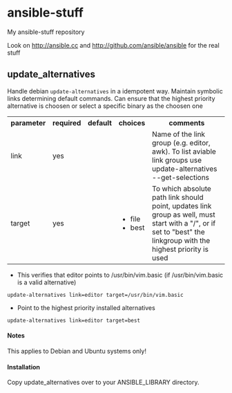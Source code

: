 ansible-stuff
=============

My ansible-stuff repository

Look on http://ansible.cc and http://github.com/ansible/ansible for
the real stuff

update_alternatives
-------------------

Handle debian `update-alternatives` in a idempotent way. Maintain symbolic links determining default commands. Can ensure that the highest priority alternative is choosen or select a specific binary as the choosen one 

<table>
<tr>
<th class="head">parameter</th>
<th class="head">required</th>
<th class="head">default</th>
<th class="head">choices</th>
<th class="head">comments</th>
</tr>
<tr>
<td>link</td>
<td>yes</td>
<td></td>
<td><ul></ul></td>
<td>Name of the link group (e.g. editor, awk). To list aviable link groups use update-alternatives --get-selections</td>
</tr>
<tr>
<td>target</td>
<td>yes</td>
<td></td>
<td><ul><li>file</li><li>best</li></ul></td>
<td>To which absolute path link should point, updates link group as well, must start with a "/", or if set to "best" the linkgroup with the highest priority is used</td>
</tr>
</table>

* This verifies that editor points to /usr/bin/vim.basic (if /usr/bin/vim.basic is a valid alternative)

```
update-alternatives link=editor target=/usr/bin/vim.basic
```
* Point to the highest priority installed alternatives

```
update-alternatives link=editor target=best
```


#### Notes
This applies to Debian and Ubuntu systems only!

#### Installation
Copy update_alternatives over to your ANSIBLE_LIBRARY directory.

